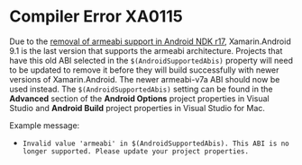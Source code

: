 # Compiler Error XA0115

Due to the [removal of armeabi support in Android NDK r17][ndk-guide],
Xamarin.Android 9.1 is the last version that supports the armeabi architecture.
Projects that have this old ABI selected in the `$(AndroidSupportedAbis)`
property will need to be updated to remove it before they will build
successfully with newer versions of Xamarin.Android.  The newer armeabi-v7a ABI
should now be used instead.  The `$(AndroidSupportedAbis)` setting can be found
in the **Advanced** section of the **Android Options** project properties in
Visual Studio and **Android Build** project properties in Visual Studio for Mac.

Example message:
- `Invalid value 'armeabi' in $(AndroidSupportedAbis). This ABI is no longer supported. Please update your project properties.`

[ndk-guide]: https://developer.android.com/ndk/guides/abis
